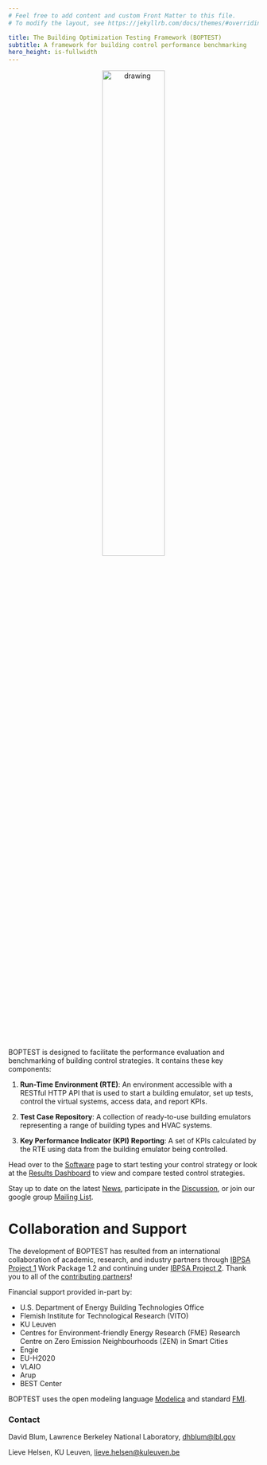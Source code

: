 ```yaml
---
# Feel free to add content and custom Front Matter to this file.
# To modify the layout, see https://jekyllrb.com/docs/themes/#overriding-theme-defaults

title: The Building Optimization Testing Framework (BOPTEST)
subtitle: A framework for building control performance benchmarking
hero_height: is-fullwidth
---
```


<p align="center">
    <img src="images/concept.png" alt="drawing" width="50%"/>
</p>

BOPTEST is designed to facilitate the performance evaluation and benchmarking of building control strategies.
It contains these key components:

1. **Run-Time Environment (RTE)**: An environment accessible with a RESTful HTTP API that is used to start a building emulator, set up tests, control the virtual systems, access data, and report KPIs.

2. **Test Case Repository**: A collection of ready-to-use building emulators representing a range of building types and HVAC systems.

3. **Key Performance Indicator (KPI) Reporting**: A set of KPIs calculated by the RTE using data from the building emulator being controlled.

Head over to the [Software](/project1-boptest/software/index.html) page to start testing your control strategy or look at the [Results Dashboard](/project1-boptest/dashboard/index.html) to view and compare tested control strategies.

Stay up to date on the latest [News](/project1-boptest/blog/index.html), participate in the [Discussion](https://github.com/ibpsa/project1-boptest/discussions), or join our google group [Mailing List](https://groups.google.com/g/ibpsa-boptest).


# Collaboration and Support

The development of BOPTEST has resulted from an international collaboration of academic, research, and industry partners through [IBPSA Project 1](https://ibpsa.github.io/project1/index.html) Work Package 1.2 and continuing under [IBPSA Project 2](/project1-boptest/ibpsa/index.html).  Thank you to all of the [contributing partners](/project1-boptest/contributors/index.html)!

Financial support provided in-part by:

- U.S. Department of Energy Building Technologies Office
- Flemish Institute for Technological Research (VITO)
- KU Leuven
- Centres for Environment-friendly Energy Research (FME) Research Centre on Zero Emission Neighbourhoods (ZEN) in Smart Cities
- Engie
- EU-H2020
- VLAIO
- Arup
- BEST Center

BOPTEST uses the open modeling language [Modelica](https://modelica.org/) and standard [FMI](https://fmi-standard.org/).

### Contact
David Blum, Lawrence Berkeley National Laboratory, dhblum@lbl.gov

Lieve Helsen, KU Leuven, lieve.helsen@kuleuven.be
